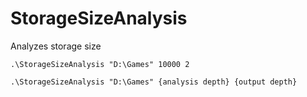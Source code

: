 # StorageSizeAnalysis

Analyzes storage size

    .\StorageSizeAnalysis "D:\Games" 10000 2

    .\StorageSizeAnalysis "D:\Games" {analysis depth} {output depth}
